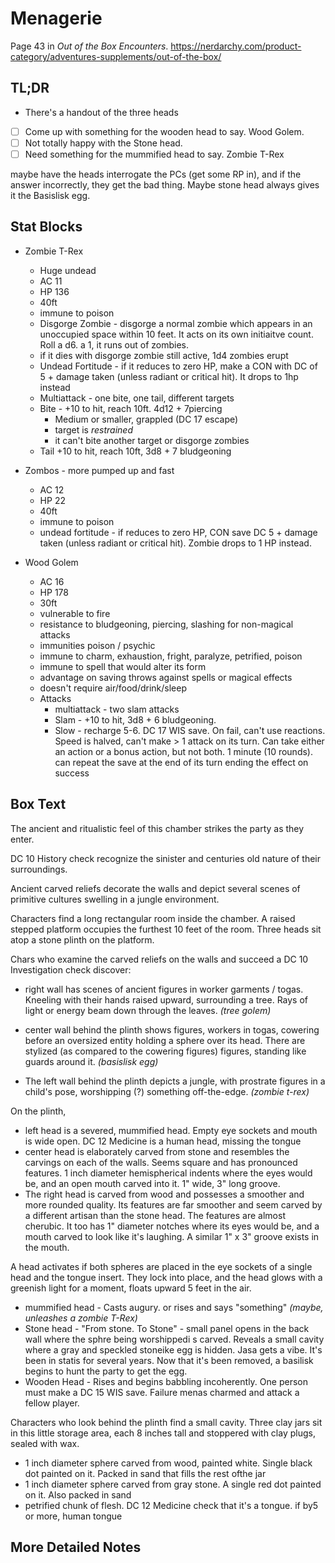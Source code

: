 # Menagerie

Page 43 in _Out of the Box Encounters_. https://nerdarchy.com/product-category/adventures-supplements/out-of-the-box/

## TL;DR

- There's a handout of the three heads

- [ ] Come up with something for the wooden head to say.  Wood Golem.
- [ ] Not totally happy with the Stone head.
- [ ] Need something for the mummified head to say. Zombie T-Rex

maybe have the heads interrogate the PCs (get some RP in), and if the
answer incorrectly, they get the bad thing.  Maybe stone head always
gives it the Basislisk egg.


## Stat Blocks

* Zombie T-Rex
  - Huge undead
  - AC 11
  - HP 136
  - 40ft
  - immune to poison
  - Disgorge Zombie - disgorge a normal zombie which appears in an unoccupied
    space within 10 feet. It acts on its own initiaitve count.  Roll a d6.
    a 1, it runs out of zombies.
  - if it dies with disgorge zombie still active, 1d4 zombies erupt
  - Undead Fortitude - if it reduces to zero HP, make a CON with DC of
    5 + damage taken (unless radiant or critical hit).  It drops to 1hp
    instead
  - Multiattack - one bite, one tail, different targets
  - Bite - +10 to hit, reach 10ft.  4d12 + 7piercing
       - Medium or smaller, grappled (DC 17 escape)
       - target is _restrained_
       - it can't bite another target or disgorge zombies
  - Tail +10 to hit, reach 10ft, 3d8 + 7 bludgeoning

* Zombos - more pumped up and fast
  - AC 12
  - HP 22
  - 40ft
  - immune to poison
  - undead fortitude - if reduces to zero HP, CON save DC 5 + damage taken
    (unless radiant or critical hit).  Zombie drops to 1 HP instead.

* Wood Golem
  - AC 16
  - HP 178
  - 30ft
  - vulnerable to fire
  - resistance to bludgeoning, piercing, slashing for non-magical attacks
  - immunities poison / psychic
  - immune to charm, exhaustion, fright, paralyze, petrified, poison
  - immune to spell that would alter its form
  - advantage on saving throws against spells or magical effects
  - doesn't require air/food/drink/sleep
  * Attacks
      - multiattack - two slam attacks
      - Slam - +10 to hit, 3d8 + 6 bludgeoning.
      - Slow - recharge 5-6.  DC 17 WIS save. On fail, can't use reactions.
        Speed is halved, can't make > 1 attack on its turn.  Can take either
	an action or a bonus action, but not both.  1 minute (10 rounds).
        can repeat the save at the end of its turn ending the effect on success


## Box Text

The ancient and ritualistic feel of this chamber strikes the party
as they enter.

DC 10 History check recognize the sinister and centuries old nature of
their surroundings.

Ancient carved reliefs decorate the walls and depict several scenes
of primitive cultures swelling in a jungle environment.

Characters find a long rectangular room inside the chamber.
A raised stepped platform occupies the furthest 10 feet of the room.
Three heads sit atop a stone plinth on the platform.

Chars who examine the carved reliefs on the walls and succeed
a DC 10 Investigation check discover:

- right wall has scenes of ancient figures in worker garments / togas.
Kneeling with their hands raised upward, surrounding a tree.
Rays of light or energy beam down through the leaves. _(tree golem)_

- center wall behind the plinth shows figures, workers in togas, cowering before an
  oversized entity holding a sphere over its head.  There are stylized
  (as compared to the cowering figures) figures, standing like guards
  around it.  _(basislisk egg)_

- The left wall behind the plinth depicts a jungle, with prostrate
  figures in a child's pose, worshipping (?) something off-the-edge.
  _(zombie t-rex)_


On the plinth,
  - left head is a severed, mummified head. Empty eye sockets and mouth
    is wide open.  DC 12 Medicine is a human head, missing the tongue
  - center head is elaborately carved from stone and resembles the carvings
    on each of the walls.  Seems square and has pronounced features.
    1 inch diameter hemispherical indents where the eyes would be, and
    an open mouth carved into it. 1" wide, 3" long groove.
  - The right head is carved from wood and possesses a smoother and more
    rounded quality.  Its features are far smoother and seem carved by
    a different artisan than the stone head. The features are almost
    cherubic.  It too has 1" diameter notches where its eyes would be,
    and a mouth carved to look like it's laughing.  A similar 1" x 3" 
    groove exists in the mouth.

A head activates if  both spheres are placed in the eye sockets of a single
head and the tongue insert.  They lock into place, and the head glows
with a greenish light for a moment, floats upward 5 feet in the air.

- mummified head - Casts augury.  or rises and says "something"
  _(maybe, unleashes a zombie T-Rex)_
- Stone head - "From stone. To Stone" - small panel opens in the back wall
  where the sphre being worshippedi s carved.  Reveals a small cavity where a 
  gray and speckled stoneike egg is hidden.  Jasa gets a vibe.
  It's been in statis for several years.  Now that it's been removed, a
  basilisk begins to hunt the party to get the egg.
- Wooden Head - Rises and begins babbling incoherently.  One person must
  make a DC 15 WIS save. Failure menas charmed and attack a fellow player.



Characters who look behind the plinth find a small cavity.
Three clay jars sit in this little storage area, each 8 inches tall
and stoppered with clay plugs, sealed with wax.
- 1 inch diameter sphere carved from wood, painted white. Single black dot
  painted on it. Packed in sand that fills the rest ofthe jar
- 1 inch diameter sphere carved from gray stone.  A single red dot painted
  on it.  Also packed in sand
- petrified chunk of flesh.  DC 12 Medicine check that it's a tongue.
  if by5 or more, human tongue
  




## More Detailed Notes

